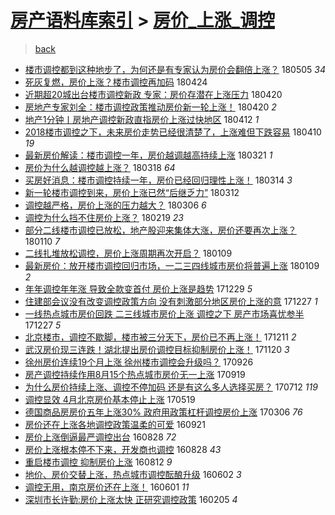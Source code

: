 [房产语料库索引](../../README.md)  > [房价_上涨_调控](房价_上涨_调控.md)
====
> [back](../README.md)

- [楼市调控都到这种地步了，为何还是有专家认为房价会翻倍上涨？](http://jkwz.applinzi.com/ittc/7099653091983098887.html#%E6%A5%BC%E5%B8%82%E8%B0%83%E6%8E%A7%E9%83%BD%E5%88%B0%E8%BF%99%E7%A7%8D%E5%9C%B0%E6%AD%A5%E4%BA%86%EF%BC%8C%E4%B8%BA%E4%BD%95%E8%BF%98%E6%98%AF%E6%9C%89%E4%B8%93%E5%AE%B6%E8%AE%A4%E4%B8%BA%E6%88%BF%E4%BB%B7%E4%BC%9A%E7%BF%BB%E5%80%8D%E4%B8%8A%E6%B6%A8%EF%BC%9F) 180505 *34* 
- [死灰复燃，房价上涨？楼市调控再加码](http://jkwz.applinzi.com/ittc/7095334167338550282.html#%E6%AD%BB%E7%81%B0%E5%A4%8D%E7%87%83%EF%BC%8C%E6%88%BF%E4%BB%B7%E4%B8%8A%E6%B6%A8%EF%BC%9F%E6%A5%BC%E5%B8%82%E8%B0%83%E6%8E%A7%E5%86%8D%E5%8A%A0%E7%A0%81) 180424  
- [近期超20城出台楼市调控新政 专家：房价存潜在上涨压力](http://jkwz.applinzi.com/ittc/7093994458507117578.html#%E8%BF%91%E6%9C%9F%E8%B6%8520%E5%9F%8E%E5%87%BA%E5%8F%B0%E6%A5%BC%E5%B8%82%E8%B0%83%E6%8E%A7%E6%96%B0%E6%94%BF+%E4%B8%93%E5%AE%B6%EF%BC%9A%E6%88%BF%E4%BB%B7%E5%AD%98%E6%BD%9C%E5%9C%A8%E4%B8%8A%E6%B6%A8%E5%8E%8B%E5%8A%9B) 180420  
- [房地产专家刘全：楼市调控政策推动房价新一轮上涨！](http://jkwz.applinzi.com/ittc/7093967197577937926.html#%E6%88%BF%E5%9C%B0%E4%BA%A7%E4%B8%93%E5%AE%B6%E5%88%98%E5%85%A8%EF%BC%9A%E6%A5%BC%E5%B8%82%E8%B0%83%E6%8E%A7%E6%94%BF%E7%AD%96%E6%8E%A8%E5%8A%A8%E6%88%BF%E4%BB%B7%E6%96%B0%E4%B8%80%E8%BD%AE%E4%B8%8A%E6%B6%A8%EF%BC%81) 180420 *2* 
- [地产1分钟丨房地产调控新政直指房价上涨过快地区](http://jkwz.applinzi.com/ittc/7091136710698337297.html#%E5%9C%B0%E4%BA%A71%E5%88%86%E9%92%9F%E4%B8%A8%E6%88%BF%E5%9C%B0%E4%BA%A7%E8%B0%83%E6%8E%A7%E6%96%B0%E6%94%BF%E7%9B%B4%E6%8C%87%E6%88%BF%E4%BB%B7%E4%B8%8A%E6%B6%A8%E8%BF%87%E5%BF%AB%E5%9C%B0%E5%8C%BA) 180412 *1* 
- [2018楼市调控之下，未来房价走势已经很清楚了，上涨难但下跌容易](http://jkwz.applinzi.com/ittc/7090319579794637841.html#2018%E6%A5%BC%E5%B8%82%E8%B0%83%E6%8E%A7%E4%B9%8B%E4%B8%8B%EF%BC%8C%E6%9C%AA%E6%9D%A5%E6%88%BF%E4%BB%B7%E8%B5%B0%E5%8A%BF%E5%B7%B2%E7%BB%8F%E5%BE%88%E6%B8%85%E6%A5%9A%E4%BA%86%EF%BC%8C%E4%B8%8A%E6%B6%A8%E9%9A%BE%E4%BD%86%E4%B8%8B%E8%B7%8C%E5%AE%B9%E6%98%93) 180410 *19* 
- [最新房价解读：楼市调控一年，房价越调越高持续上涨](http://jkwz.applinzi.com/ittc/7082932667773617163.html#%E6%9C%80%E6%96%B0%E6%88%BF%E4%BB%B7%E8%A7%A3%E8%AF%BB%EF%BC%9A%E6%A5%BC%E5%B8%82%E8%B0%83%E6%8E%A7%E4%B8%80%E5%B9%B4%EF%BC%8C%E6%88%BF%E4%BB%B7%E8%B6%8A%E8%B0%83%E8%B6%8A%E9%AB%98%E6%8C%81%E7%BB%AD%E4%B8%8A%E6%B6%A8) 180321 *1* 
- [房价为什么越调控越上涨？](http://jkwz.applinzi.com/ittc/7081771975066534923.html#%E6%88%BF%E4%BB%B7%E4%B8%BA%E4%BB%80%E4%B9%88%E8%B6%8A%E8%B0%83%E6%8E%A7%E8%B6%8A%E4%B8%8A%E6%B6%A8%EF%BC%9F) 180318 *64* 
- [买房好消息：楼市调控持续一年，房价已经回归理性上涨！](http://jkwz.applinzi.com/ittc/7080250319911257099.html#%E4%B9%B0%E6%88%BF%E5%A5%BD%E6%B6%88%E6%81%AF%EF%BC%9A%E6%A5%BC%E5%B8%82%E8%B0%83%E6%8E%A7%E6%8C%81%E7%BB%AD%E4%B8%80%E5%B9%B4%EF%BC%8C%E6%88%BF%E4%BB%B7%E5%B7%B2%E7%BB%8F%E5%9B%9E%E5%BD%92%E7%90%86%E6%80%A7%E4%B8%8A%E6%B6%A8%EF%BC%81) 180314 *3* 
- [新一轮楼市调控到来，房价上涨已然“后继乏力”](http://jkwz.applinzi.com/ittc/7079923170574599174.html#%E6%96%B0%E4%B8%80%E8%BD%AE%E6%A5%BC%E5%B8%82%E8%B0%83%E6%8E%A7%E5%88%B0%E6%9D%A5%EF%BC%8C%E6%88%BF%E4%BB%B7%E4%B8%8A%E6%B6%A8%E5%B7%B2%E7%84%B6%E2%80%9C%E5%90%8E%E7%BB%A7%E4%B9%8F%E5%8A%9B%E2%80%9D) 180312  
- [调控越严格，房价上涨的压力越大？](http://jkwz.applinzi.com/ittc/7077462769895212043.html#%E8%B0%83%E6%8E%A7%E8%B6%8A%E4%B8%A5%E6%A0%BC%EF%BC%8C%E6%88%BF%E4%BB%B7%E4%B8%8A%E6%B6%A8%E7%9A%84%E5%8E%8B%E5%8A%9B%E8%B6%8A%E5%A4%A7%EF%BC%9F) 180306 *6* 
- [调控为什么挡不住房价上涨？](http://jkwz.applinzi.com/ittc/7071819088462873611.html#%E8%B0%83%E6%8E%A7%E4%B8%BA%E4%BB%80%E4%B9%88%E6%8C%A1%E4%B8%8D%E4%BD%8F%E6%88%BF%E4%BB%B7%E4%B8%8A%E6%B6%A8%EF%BC%9F) 180219 *23* 
- [部分二线楼市调控已放松，地产股迎来集体大涨，房价还要再次上涨？](http://jkwz.applinzi.com/ittc/7056893946158908422.html#%E9%83%A8%E5%88%86%E4%BA%8C%E7%BA%BF%E6%A5%BC%E5%B8%82%E8%B0%83%E6%8E%A7%E5%B7%B2%E6%94%BE%E6%9D%BE%EF%BC%8C%E5%9C%B0%E4%BA%A7%E8%82%A1%E8%BF%8E%E6%9D%A5%E9%9B%86%E4%BD%93%E5%A4%A7%E6%B6%A8%EF%BC%8C%E6%88%BF%E4%BB%B7%E8%BF%98%E8%A6%81%E5%86%8D%E6%AC%A1%E4%B8%8A%E6%B6%A8%EF%BC%9F) 180110 *7* 
- [二线扎堆放松调控，房价上涨周期再次开启？](http://jkwz.applinzi.com/ittc/7056638252742607888.html#%E4%BA%8C%E7%BA%BF%E6%89%8E%E5%A0%86%E6%94%BE%E6%9D%BE%E8%B0%83%E6%8E%A7%EF%BC%8C%E6%88%BF%E4%BB%B7%E4%B8%8A%E6%B6%A8%E5%91%A8%E6%9C%9F%E5%86%8D%E6%AC%A1%E5%BC%80%E5%90%AF%EF%BC%9F) 180109  
- [最新房价：放开楼市调控回归市场，一二三四线城市房价将普遍上涨](http://jkwz.applinzi.com/ittc/7056493636554851338.html#%E6%9C%80%E6%96%B0%E6%88%BF%E4%BB%B7%EF%BC%9A%E6%94%BE%E5%BC%80%E6%A5%BC%E5%B8%82%E8%B0%83%E6%8E%A7%E5%9B%9E%E5%BD%92%E5%B8%82%E5%9C%BA%EF%BC%8C%E4%B8%80%E4%BA%8C%E4%B8%89%E5%9B%9B%E7%BA%BF%E5%9F%8E%E5%B8%82%E6%88%BF%E4%BB%B7%E5%B0%86%E6%99%AE%E9%81%8D%E4%B8%8A%E6%B6%A8) 180109 *2* 
- [年年调控年年涨 导致全款变首付 房价上涨是趋势](http://jkwz.applinzi.com/ittc/7052617844267680785.html#%E5%B9%B4%E5%B9%B4%E8%B0%83%E6%8E%A7%E5%B9%B4%E5%B9%B4%E6%B6%A8+%E5%AF%BC%E8%87%B4%E5%85%A8%E6%AC%BE%E5%8F%98%E9%A6%96%E4%BB%98+%E6%88%BF%E4%BB%B7%E4%B8%8A%E6%B6%A8%E6%98%AF%E8%B6%8B%E5%8A%BF) 171229 *5* 
- [住建部会议没有改变调控政策方向 没有刺激部分地区房价上涨的意](http://jkwz.applinzi.com/ittc/7051677379880027152.html#%E4%BD%8F%E5%BB%BA%E9%83%A8%E4%BC%9A%E8%AE%AE%E6%B2%A1%E6%9C%89%E6%94%B9%E5%8F%98%E8%B0%83%E6%8E%A7%E6%94%BF%E7%AD%96%E6%96%B9%E5%90%91+%E6%B2%A1%E6%9C%89%E5%88%BA%E6%BF%80%E9%83%A8%E5%88%86%E5%9C%B0%E5%8C%BA%E6%88%BF%E4%BB%B7%E4%B8%8A%E6%B6%A8%E7%9A%84%E6%84%8F) 171227 *1* 
- [一线热点城市房价回跌 二三线城市房价上涨 调控之下 房产市场喜忧参半](http://jkwz.applinzi.com/ittc/7051569790861181969.html#%E4%B8%80%E7%BA%BF%E7%83%AD%E7%82%B9%E5%9F%8E%E5%B8%82%E6%88%BF%E4%BB%B7%E5%9B%9E%E8%B7%8C+%E4%BA%8C%E4%B8%89%E7%BA%BF%E5%9F%8E%E5%B8%82%E6%88%BF%E4%BB%B7%E4%B8%8A%E6%B6%A8+%E8%B0%83%E6%8E%A7%E4%B9%8B%E4%B8%8B+%E6%88%BF%E4%BA%A7%E5%B8%82%E5%9C%BA%E5%96%9C%E5%BF%A7%E5%8F%82%E5%8D%8A) 171227 *5* 
- [北京楼市，调控不歇脚，楼市被三分天下，房价已不再上涨！](http://jkwz.applinzi.com/ittc/7045601678424802320.html#%E5%8C%97%E4%BA%AC%E6%A5%BC%E5%B8%82%EF%BC%8C%E8%B0%83%E6%8E%A7%E4%B8%8D%E6%AD%87%E8%84%9A%EF%BC%8C%E6%A5%BC%E5%B8%82%E8%A2%AB%E4%B8%89%E5%88%86%E5%A4%A9%E4%B8%8B%EF%BC%8C%E6%88%BF%E4%BB%B7%E5%B7%B2%E4%B8%8D%E5%86%8D%E4%B8%8A%E6%B6%A8%EF%BC%81) 171211 *2* 
- [武汉房价现三连跌！湖北提出房价调控目标抑制房价上涨！](http://jkwz.applinzi.com/ittc/7038140335597814800.html#%E6%AD%A6%E6%B1%89%E6%88%BF%E4%BB%B7%E7%8E%B0%E4%B8%89%E8%BF%9E%E8%B7%8C%EF%BC%81%E6%B9%96%E5%8C%97%E6%8F%90%E5%87%BA%E6%88%BF%E4%BB%B7%E8%B0%83%E6%8E%A7%E7%9B%AE%E6%A0%87%E6%8A%91%E5%88%B6%E6%88%BF%E4%BB%B7%E4%B8%8A%E6%B6%A8%EF%BC%81) 171120 *3* 
- [徐州房价连续19个月上涨 徐州楼市调控会升级吗？](http://jkwz.applinzi.com/ittc/7017654079915033617.html#%E5%BE%90%E5%B7%9E%E6%88%BF%E4%BB%B7%E8%BF%9E%E7%BB%AD19%E4%B8%AA%E6%9C%88%E4%B8%8A%E6%B6%A8+%E5%BE%90%E5%B7%9E%E6%A5%BC%E5%B8%82%E8%B0%83%E6%8E%A7%E4%BC%9A%E5%8D%87%E7%BA%A7%E5%90%97%EF%BC%9F) 170926  
- [房产调控持续作用8月15个热点城市房价无一上涨](http://jkwz.applinzi.com/ittc/7014950928787178512.html#%E6%88%BF%E4%BA%A7%E8%B0%83%E6%8E%A7%E6%8C%81%E7%BB%AD%E4%BD%9C%E7%94%A88%E6%9C%8815%E4%B8%AA%E7%83%AD%E7%82%B9%E5%9F%8E%E5%B8%82%E6%88%BF%E4%BB%B7%E6%97%A0%E4%B8%80%E4%B8%8A%E6%B6%A8) 170919  
- [为什么房价持续上涨、调控不停加码 还是有这么多人选择买房？](http://jkwz.applinzi.com/ittc/6989338594735817744.html#%E4%B8%BA%E4%BB%80%E4%B9%88%E6%88%BF%E4%BB%B7%E6%8C%81%E7%BB%AD%E4%B8%8A%E6%B6%A8%E3%80%81%E8%B0%83%E6%8E%A7%E4%B8%8D%E5%81%9C%E5%8A%A0%E7%A0%81+%E8%BF%98%E6%98%AF%E6%9C%89%E8%BF%99%E4%B9%88%E5%A4%9A%E4%BA%BA%E9%80%89%E6%8B%A9%E4%B9%B0%E6%88%BF%EF%BC%9F) 170712 *119* 
- [调控显效 4月北京房价基本停止上涨](http://jkwz.applinzi.com/ittc/6969350520119493637.html#%E8%B0%83%E6%8E%A7%E6%98%BE%E6%95%88+4%E6%9C%88%E5%8C%97%E4%BA%AC%E6%88%BF%E4%BB%B7%E5%9F%BA%E6%9C%AC%E5%81%9C%E6%AD%A2%E4%B8%8A%E6%B6%A8) 170519  
- [德国商品房房价五年上涨30% 政府用政策杠杆调控房价上涨](http://jkwz.applinzi.com/ittc/6941898994333778948.html#%E5%BE%B7%E5%9B%BD%E5%95%86%E5%93%81%E6%88%BF%E6%88%BF%E4%BB%B7%E4%BA%94%E5%B9%B4%E4%B8%8A%E6%B6%A830%25+%E6%94%BF%E5%BA%9C%E7%94%A8%E6%94%BF%E7%AD%96%E6%9D%A0%E6%9D%86%E8%B0%83%E6%8E%A7%E6%88%BF%E4%BB%B7%E4%B8%8A%E6%B6%A8) 170306 *76* 
- [房价还在上涨各地调控政策温柔的可爱](http://jkwz.applinzi.com/ittc/6880454954115924997.html#%E6%88%BF%E4%BB%B7%E8%BF%98%E5%9C%A8%E4%B8%8A%E6%B6%A8%E5%90%84%E5%9C%B0%E8%B0%83%E6%8E%A7%E6%94%BF%E7%AD%96%E6%B8%A9%E6%9F%94%E7%9A%84%E5%8F%AF%E7%88%B1) 160921  
- [房价上涨倒逼最严调控出台](http://jkwz.applinzi.com/ittc/6871399058748474373.html#%E6%88%BF%E4%BB%B7%E4%B8%8A%E6%B6%A8%E5%80%92%E9%80%BC%E6%9C%80%E4%B8%A5%E8%B0%83%E6%8E%A7%E5%87%BA%E5%8F%B0) 160828 *72* 
- [房价上涨根本停不下来，开发商也调控](http://jkwz.applinzi.com/ittc/6871399059067241477.html#%E6%88%BF%E4%BB%B7%E4%B8%8A%E6%B6%A8%E6%A0%B9%E6%9C%AC%E5%81%9C%E4%B8%8D%E4%B8%8B%E6%9D%A5%EF%BC%8C%E5%BC%80%E5%8F%91%E5%95%86%E4%B9%9F%E8%B0%83%E6%8E%A7) 160828 *43* 
- [重启楼市调控 抑制房价上涨](http://jkwz.applinzi.com/ittc/6865468358199346180.html#%E9%87%8D%E5%90%AF%E6%A5%BC%E5%B8%82%E8%B0%83%E6%8E%A7+%E6%8A%91%E5%88%B6%E6%88%BF%E4%BB%B7%E4%B8%8A%E6%B6%A8) 160812 *9* 
- [地价、房价交替上涨，热点城市调控酝酿升级](http://jkwz.applinzi.com/ittc/6839127107602744324.html#%E5%9C%B0%E4%BB%B7%E3%80%81%E6%88%BF%E4%BB%B7%E4%BA%A4%E6%9B%BF%E4%B8%8A%E6%B6%A8%EF%BC%8C%E7%83%AD%E7%82%B9%E5%9F%8E%E5%B8%82%E8%B0%83%E6%8E%A7%E9%85%9D%E9%85%BF%E5%8D%87%E7%BA%A7) 160602 *3* 
- [调控无用，南京房价还在上涨！](http://jkwz.applinzi.com/ittc/6838680221410395140.html#%E8%B0%83%E6%8E%A7%E6%97%A0%E7%94%A8%EF%BC%8C%E5%8D%97%E4%BA%AC%E6%88%BF%E4%BB%B7%E8%BF%98%E5%9C%A8%E4%B8%8A%E6%B6%A8%EF%BC%81) 160601 *11* 
- [深圳市长许勤:房价上涨太快 正研究调控政策](http://jkwz.applinzi.com/ittc/6795396255157060613.html#%E6%B7%B1%E5%9C%B3%E5%B8%82%E9%95%BF%E8%AE%B8%E5%8B%A4%3A%E6%88%BF%E4%BB%B7%E4%B8%8A%E6%B6%A8%E5%A4%AA%E5%BF%AB+%E6%AD%A3%E7%A0%94%E7%A9%B6%E8%B0%83%E6%8E%A7%E6%94%BF%E7%AD%96) 160205 *4* 
